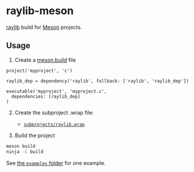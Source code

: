 # raylib-meson

[raylib](https://github.com/raysan5/raylib) build for [Meson](https://mesonbuild.com) projects.

## Usage

1. Create a [meson.build](examples/core_basic_window/meson.build) file

```meson
project('myproject', 'c')

raylib_dep = dependency('raylib', fallback: ['raylib', 'raylib_dep'])

executable('myproject', 'myproject.c',
  dependencies: [raylib_dep]
)
```
    
2. Create the subproject .wrap file:
    - [`subprojects/raylib.wrap`](examples/core_basic_window/subprojects/raylib.wrap)

3. Build the project

```bash
meson build
ninja -C build
```

See [the `examples` folder](examples) for one example.
